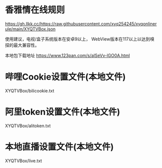 # 香雅情在线规则
https://gh.llkk.cc/https://raw.githubusercontent.com/xyq254245/xyqonlinerule/main/XYQTVBox.json

使用建议，电视/盒子系统版本在安卓9以上，
WebView版本在117以上以达到嗅探的最大兼容性。

本地包下载地址
https://www.123pan.com/s/alSeVv-lGO0A.html

# 哔哩Cookie设置文件(本地文件)
XYQTVBox/bilicookie.txt

# 阿里token设置文件(本地文件)
XYQTVBox/alitoken.txt

# 本地直播设置文件(本地文件)
XYQTVBox/live.txt